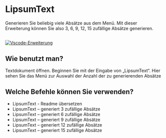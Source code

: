 # LipsumText

Generieren Sie beliebig viele Absätze aus dem Menü. Mit dieser Erweiterung können Sie also 3, 6, 9, 12, 15 zufällige Absätze generieren.

##

[![Vscode-Erweiterung](/translations/demo.gif 'Vscode-Erweiterungsdemo')](https://learnwithyan.com)

## Wie benutzt man?

Textdokument öffnen. Beginnen Sie mit der Eingabe von „LipsumText“. Hier sehen Sie das Menü zur Auswahl der Anzahl der zu generierenden Absätze

## Welche Befehle können Sie verwenden?

- LipsumText - Readme übersetzen
- LipsumText – generiert 3 zufällige Absätze
- LipsumText – generiert 6 zufällige Absätze
- LipsumText – generiert 9 zufällige Absätze
- LipsumText – generiert 12 zufällige Absätze
- LipsumText – generiert 15 zufällige Absätze

#
